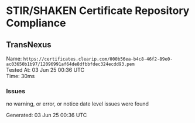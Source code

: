 # STIR/SHAKEN Certificate Repository Compliance

## TransNexus

Name: `https://certificates.clearip.com/000b56ea-b4c8-46f2-89e0-ac03650b1b97/12096991af64de8dfbbfdec324ecdd93.pem`\
Tested At: 03 Jun 25 00:36 UTC\
Time: 30ms

### Issues

no warning, or error, or notice date level issues were found

Generated: 03 Jun 25 00:36 UTC